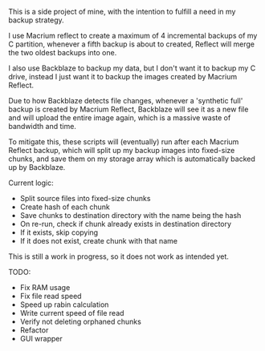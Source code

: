 This is a side project of mine, with the intention to fulfill a need in my backup strategy.

I use Macrium reflect to create a maximum of 4 incremental backups of my C partition, whenever a fifth backup is about to created, Reflect will merge the two oldest backups into one.

I also use Backblaze to backup my data, but I don't want it to backup my C drive, instead I just want it to backup the images created by Macrium Reflect.

Due to how Backblaze detects file changes, whenever a 'synthetic full' backup is created by Macrium Reflect, Backblaze will see it as a new file and will upload the entire image again, which is a massive waste of bandwidth and time.

To mitigate this, these scripts will (eventually) run after each Macrium Reflect backup, which will split up my backup images into fixed-size chunks, and save them on my storage array which is automatically backed up by Backblaze.

Current logic:
- Split source files into fixed-size chunks
- Create hash of each chunk
- Save chunks to destination directory with the name being the hash
- On re-run, check if chunk already exists in destination directory
- If it exists, skip copying
- If it does not exist, create chunk with that name

This is still a work in progress, so it does not work as intended yet.

TODO:
- Fix RAM usage
- Fix file read speed
- Speed up rabin calculation
- Write current speed of file read
- Verify not deleting orphaned chunks
- Refactor
- GUI wrapper